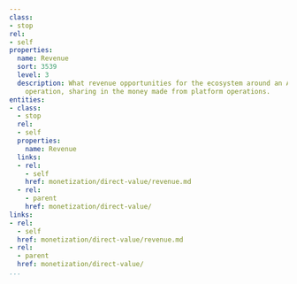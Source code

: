 ```yaml
---
class:
- stop
rel:
- self
properties:
  name: Revenue
  sort: 3539
  level: 3
  description: What revenue opportunities for the ecosystem around an API and its
    operation, sharing in the money made from platform operations.
entities:
- class:
  - stop
  rel:
  - self
  properties:
    name: Revenue
  links:
  - rel:
    - self
    href: monetization/direct-value/revenue.md
  - rel:
    - parent
    href: monetization/direct-value/
links:
- rel:
  - self
  href: monetization/direct-value/revenue.md
- rel:
  - parent
  href: monetization/direct-value/
...
```

